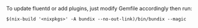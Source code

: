 To update fluentd or add plugins, just modify Gemfile accordingly then run:

    $(nix-build '<nixpkgs>' -A bundix --no-out-link)/bin/bundix --magic
